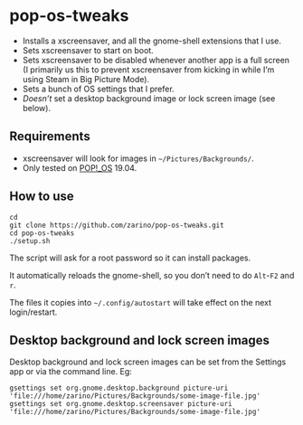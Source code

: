 # pop-os-tweaks

* Installs a xscreensaver, and all the gnome-shell extensions that I use.
* Sets xscreensaver to start on boot.
* Sets xscreensaver to be disabled whenever another app is a full screen (I primarily us this to prevent xscreensaver from kicking in while I’m using Steam in Big Picture Mode).
* Sets a bunch of OS settings that I prefer.
* *Doesn’t* set a desktop background image or lock screen image (see below).

## Requirements

* xscreensaver will look for images in `~/Pictures/Backgrounds/`.
* Only tested on [POP!_OS](https://system76.com/pop) 19.04.

## How to use

    cd
    git clone https://github.com/zarino/pop-os-tweaks.git
    cd pop-os-tweaks
    ./setup.sh

The script will ask for a root password so it can install packages.

It automatically reloads the gnome-shell, so you don’t need to do `Alt`-`F2` and `r`.

The files it copies into `~/.config/autostart` will take effect on the next login/restart.

## Desktop background and lock screen images

Desktop background and lock screen images can be set from the Settings app or via the command line. Eg:

    gsettings set org.gnome.desktop.background picture-uri 'file:///home/zarino/Pictures/Backgrounds/some-image-file.jpg'
    gsettings set org.gnome.desktop.screensaver picture-uri 'file:///home/zarino/Pictures/Backgrounds/some-image-file.jpg'
